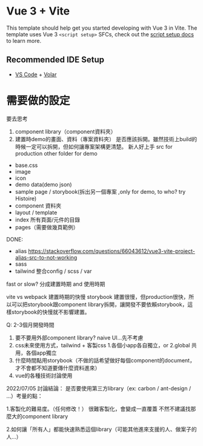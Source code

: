 # Vue 3 + Vite

This template should help get you started developing with Vue 3 in Vite. The template uses Vue 3 `<script setup>` SFCs, check out the [script setup docs](https://v3.vuejs.org/api/sfc-script-setup.html#sfc-script-setup) to learn more.

## Recommended IDE Setup

- [VS Code](https://code.visualstudio.com/) + [Volar](https://marketplace.visualstudio.com/items?itemName=Vue.volar)



# 需要做的設定

要去思考
1. component library（component資料夾）
2. 建置時demo的畫面、資料（專案資料夾）
是否應該拆開。雖然技術上build的時候一定可以拆開，但如何讓專案架構更清楚。
新人好上手
src for production
other folder for demo

- base.css
- image
- icon
- demo data(demo json)
- sample page / storybook(拆出另一個專案 ,only for demo, to who? try Histoire)
- component 資料夾
- layout / template
- index 所有頁面/元件的目錄
- pages（需要做幾頁範例）

DONE:
- alias https://stackoverflow.com/questions/66043612/vue3-vite-project-alias-src-to-not-working
- sass
- tailwind  整合config / scss / var


fast or slow? 分成建置時期 and 使用時期

vite vs webpack 建置時期的快慢
storybook  建置很慢，但production很快，所以可以把storybook跟component library拆開，讓開發不要依賴storybook，這樣storybook的快慢就不影響建置。




Q:
2-3個月開發時間
1. 要不要用外部component library? naive UI...先不考慮
2. css未來使用方式，tailwind + 客製css   1.各個小app各自獨立，or 2.global 共用，各個app獨立
3. 什麼時間點用storybook（不做的話希望做好每個component的document，才不會都不知道要傳什麼資料進來）
4. vue的各種技術討論使用

2022/07/05 討論結論：
是否要使用第三方library（ex: carbon / ant-design / ...）考量的點：

1.客製化的難易度。（任何修改！）
很難客製化，會變成一直覆蓋
不然不建議找那麼大的component library

2.如何讓「所有人」都能快速熟悉這個library（可能其他進來支援的人、做案子的人...）